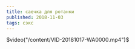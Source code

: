 ```yaml
---
title: саечка для ротанки
published: 2018-11-03
tags: сэкс
---
```

$video("/content/VID-20181017-WA0000.mp4")$
